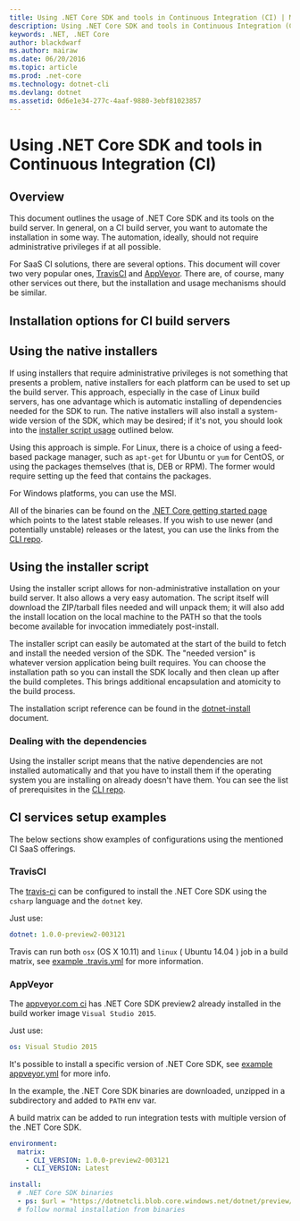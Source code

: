 ```yaml
---
title: Using .NET Core SDK and tools in Continuous Integration (CI) | Microsoft Docs
description: Using .NET Core SDK and tools in Continuous Integration (CI)
keywords: .NET, .NET Core
author: blackdwarf
ms.author: mairaw
ms.date: 06/20/2016
ms.topic: article
ms.prod: .net-core
ms.technology: dotnet-cli
ms.devlang: dotnet
ms.assetid: 0d6e1e34-277c-4aaf-9880-3ebf81023857
---
```


# Using .NET Core SDK and tools in Continuous Integration (CI)

## Overview
This document outlines the usage of .NET Core SDK and its tools on the build server. In general, on a CI build server, 
you want to automate the installation in some way. The automation, ideally, should not require administrative 
privileges if at all possible. 

For SaaS CI solutions, there are several options. This document will cover two very popular ones, [TravisCI](https://travis-ci.org/) and 
[AppVeyor](https://www.appveyor.com/). There are, of course, many other services out there, but the installation and 
usage mechanisms should be similar.

## Installation options for CI build servers

## Using the native installers
If using installers that require administrative privileges is not something that presents a problem, native installers for 
each platform can be used to set up the build server. This approach, especially in the case of Linux build servers, has 
one advantage which is automatic installing of dependencies needed for the SDK to run. The native installers will also 
install a system-wide version of the SDK, which may be desired; if it's not, you should look into the 
[installer script usage](#using-the-installer-script) outlined below. 

Using this approach is simple. For Linux, there is a choice of using a feed-based package manager, such as `apt-get` for 
Ubuntu or `yum` for CentOS, or using the packages themselves (that is, DEB or RPM). The former would require setting up the 
feed that contains the packages.

For Windows platforms, you can use the MSI. 

All of the binaries can be found on the [.NET Core getting started page](https://aka.ms/dotnetcoregs) which points to the 
latest stable releases. If you wish to use newer (and potentially unstable) releases or the latest, you can use the 
links from the [CLI repo](https://github.com/dotnet/cli). 

## Using the installer script
Using the installer script allows for non-administrative installation on your build server. It also allows a very easy 
automation. The script itself will download the ZIP/tarball files needed and will unpack them; it will also add the 
install location on the local machine to the PATH so that the tools become available for invocation immediately 
post-install. 

The installer script can easily be automated at the start of the build to fetch and install the needed version of the SDK. 
The "needed version" is whatever version application being built requires. You can choose the installation path so you 
can install the SDK locally and then clean up after the build completes. This brings additional encapsulation and 
atomicity to the build process. 

The installation script reference can be found in the [dotnet-install](dotnet-install-script.md) document. 

### Dealing with the dependencies
Using the installer script means that the native dependencies are not installed automatically and that you have to 
install them if the operating system you are installing on already doesn't have them. You can see the list of prerequisites 
in the [CLI repo](https://github.com/dotnet/core/blob/master/Documentation/prereqs.md). 

## CI services setup examples
The below sections show examples of configurations using the mentioned CI SaaS offerings. 

### TravisCI

The [travis-ci](https://travis-ci.org/) can be configured to install the .NET Core SDK using the `csharp` language and the `dotnet` key.

Just use:

```yaml
dotnet: 1.0.0-preview2-003121
```

Travis can run both `osx` (OS X 10.11) and `linux` ( Ubuntu 14.04 ) job in a build matrix, see [example .travis.yml](https://github.com/dotnet/docs/blob/master/.travis.yml) 
for more information.

### AppVeyor

The [appveyor.com ci](https://www.appveyor.com/) has .NET Core SDK preview2 already installed in the build worker image `Visual Studio 2015`.

Just use:

```yaml
os: Visual Studio 2015
```

It's possible to install a specific version of .NET Core SDK, see [example appveyor.yml](https://github.com/dotnet/docs/blob/master/appveyor.yml) 
for more info. 

In the example, the .NET Core SDK binaries are downloaded, unzipped in a subdirectory and added to `PATH` env var.

A build matrix can be added to run integration tests with multiple version of 
the .NET Core SDK.

```yaml
environment:
  matrix:
    - CLI_VERSION: 1.0.0-preview2-003121
    - CLI_VERSION: Latest

install:
  # .NET Core SDK binaries
  - ps: $url = "https://dotnetcli.blob.core.windows.net/dotnet/preview/Binaries/$($env:CLI_VERSION)/dotnet-dev-win-x64.$($env:CLI_VERSION.ToLower()).zip"
  # follow normal installation from binaries
```